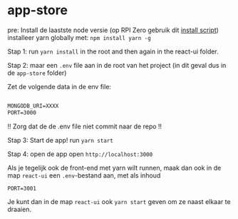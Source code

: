 # app-store

pre:
Install de laastste node versie (op RPI Zero gebruik dit [install script](https://github.com/sdesalas/node-pi-zero))
installeer yarn globally met: `npm install yarn -g`

Stap 1:
run `yarn install` in the root and then again in the react-ui folder.

Stap 2:
maar een `.env` file aan in de root van het project (in dit geval dus in de `app-store` folder)

Zet de volgende data in de env file:

``` md

MONGODB_URI=XXXX
PORT=3000

```

!! Zorg dat de de .env file niet commit naar de repo !!

Stap 3: Start de app!
run `yarn start`

Stap 4: open de app
open `http://localhost:3000`

Als je tegelijk ook de front-end met yarn wilt runnen, maak dan ook in de map `react-ui` een `.env`-bestand aan, met als inhoud
```
PORT=3001
```
Je kunt dan in de map `react-ui` ook `yarn start` geven om ze naast elkaar te draaien.
